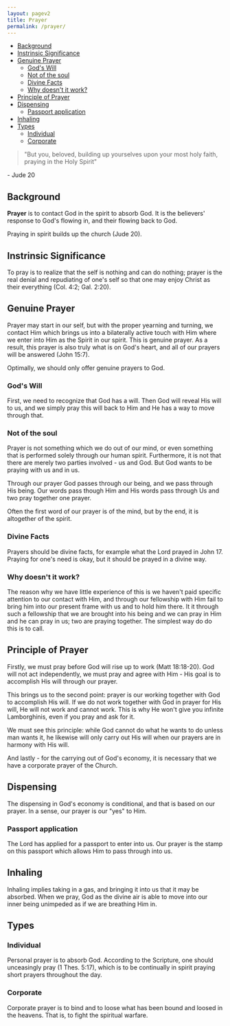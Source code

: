 ```yaml
---
layout: pagev2
title: Prayer
permalink: /prayer/
---
```

- [Background](#background)
- [Instrinsic Significance](#instrinsic-significance)
- [Genuine Prayer](#genuine-prayer)
  - [God's Will](#gods-will)
  - [Not of the soul](#not-of-the-soul)
  - [Divine Facts](#divine-facts)
  - [Why doesn't it work?](#why-doesnt-it-work)
- [Principle of Prayer](#principle-of-prayer)
- [Dispensing](#dispensing)
  - [Passport application](#passport-application)
- [Inhaling](#inhaling)
- [Types](#types)
  - [Individual](#individual)
  - [Corporate](#corporate)

>"But you, beloved, building up yourselves upon your most holy faith, praying in the Holy Spirit"

\- Jude 20

## Background

**Prayer** is to contact God in the spirit to absorb God. It is the believers' response to God's flowing in, and their flowing back to God. 

Praying in spirit builds up the church (Jude 20).

## Instrinsic Significance

To pray is to realize that the self is nothing and can do nothing; prayer is the real denial and repudiating of one's self so that one may enjoy Christ as their everything (Col. 4:2; Gal. 2:20).

## Genuine Prayer

Prayer may start in our self, but with the proper yearning and turning, we contact Him which brings us into a bilaterally active touch with Him where we enter into Him as the Spirit in our spirit. This is genuine prayer. As a result, this prayer is also truly what is on God's heart, and all of our prayers will be answered (John 15:7).

Optimally, we should only offer genuine prayers to God. 

### God's Will

First, we need to recognize that God has a will. Then God will reveal His will to us, and we simply pray this will back to Him and He has a way to move through that.

### Not of the soul

Prayer is not something which we do out of our mind, or even something that is performed solely through our human spirit. Furthermore, it is not that there are merely two parties involved - us and God. But God wants to be praying with us and in us. 

Through our prayer God passes through our being, and we pass through His being. Our words pass though Him and His words pass through Us and two pray together one prayer.

Often the first word of our prayer is of the mind, but by the end, it is altogether of the spirit.

### Divine Facts

Prayers should be divine facts, for example what the Lord prayed in John 17. Praying for one's need is okay, but it should be prayed in a divine way. 

### Why doesn't it work?

The reason why we have little experience of this is we haven't paid specific attention to our contact with Him, and through our fellowship with Him fail to bring him into our present frame with us and to hold him there. It it through such a fellowship that we are brought into his being and we can pray in Him and he can pray in us; two are praying together. The simplest way do do this is to call.

## Principle of Prayer

Firstly, we must pray before God will rise up to work (Matt 18:18-20). God will not act independently, we must pray and agree with Him - His goal is to accomplish His will through our prayer.

This brings us to the second point: prayer is our working together with God to accomplish His will. If we do not work together with God in prayer for His will, He will not work and cannot work. This is why He won't give you infinite Lamborghinis, even if you pray and ask for it.

We must see this principle: while God cannot do what he wants to do unless man wants it, he likewise will only carry out His will when our prayers are in harmony with His will.

And lastly - for the carrying out of God's economy, it is necessary that we have a corporate prayer of the Church. 

## Dispensing

The dispensing in God's economy is conditional, and that is based on our prayer. In a sense, our prayer is our "yes" to Him. 

### Passport application

The Lord has applied for a passport to enter into us. Our prayer is the stamp on this passport which allows Him to pass through into us.

## Inhaling

Inhaling implies taking in a gas, and bringing it into us that it may be absorbed. When we pray, God as the divine air is able to move into our inner being unimpeded as if we are breathing Him in.

## Types

### Individual

Personal prayer is to absorb God. According to the Scripture, one should unceasingly pray (1 Thes. 5:17), which is to be continually in spirit praying short prayers throughout the day.

### Corporate

Corporate prayer is to bind and to loose what has been bound and loosed in the heavens. That is, to fight the spiritual warfare.
